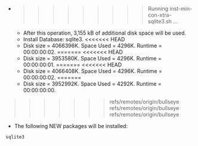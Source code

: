 * >>>>>>>>> Running inst-min-con-xtra-sqlite3.sh ...
  * After this operation, 3,155 kB of additional disk space will be used.
  * Install Database: sqlite3.
<<<<<<< HEAD
  * Disk size = 4066396K. Space Used = 4296K. Runtime = 00:00:00:02.
=======
<<<<<<< HEAD
  * Disk size = 3953580K. Space Used = 4296K. Runtime = 00:00:00:01.
=======
<<<<<<< HEAD
  * Disk size = 4066408K. Space Used = 4296K. Runtime = 00:00:00:02.
=======
  * Disk size = 3952992K. Space Used = 4292K. Runtime = 00:00:00:00.
>>>>>>> refs/remotes/origin/bullseye
>>>>>>> refs/remotes/origin/bullseye
>>>>>>> refs/remotes/origin/bullseye
  * The following NEW packages will be installed:
  ```bash
sqlite3
  ```
